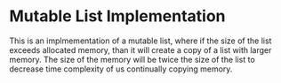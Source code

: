# Mutable List Implementation

This is an implmementation of a mutable list, where if the size of the list exceeds allocated memory, than it will create a copy of a list with larger memory. The size of the memory will be twice the size of the list to decrease time complexity of us continually copying memory. 



